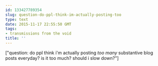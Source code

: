 ```yaml
---
id: 133427789354
slug: question-do-ppl-think-im-actually-posting-too
type: text
date: 2015-11-17 22:55:50 GMT
tags:
- transmissions from the void
title: ''
---
```

["question: do ppl think i'm actually posting _too many_ substantive blog posts everyday? is it too much? should i slow down?"]